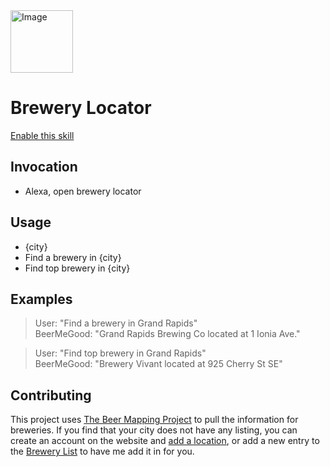 <img src="https://github.com/georgeglessner/BreweryLocator/blob/master/images/logo.png" alt="Image" width="100" height="100" style="margin: 0 auto"/>

# Brewery Locator

[Enable this skill](https://www.amazon.com/dp/B07KDCT991/ref=sr_1_1?s=digital-skills&ie=UTF8&qid=1541888162&sr=1-1&keywords=brewery+locator) 

## Invocation
- Alexa, open brewery locator

## Usage 
- {city}
- Find a brewery in {city}
- Find top brewery in {city}


## Examples

> User: "Find a brewery in Grand Rapids"  
 BeerMeGood: "Grand Rapids Brewing Co located at 1 Ionia Ave."

>User: "Find top brewery in Grand Rapids"  
BeerMeGood: "Brewery Vivant located at 925 Cherry St SE"  


## Contributing

This project uses [The Beer Mapping Project](https://beermapping.com) to pull the information for breweries. If you find that your city does not have any listing, you can create an account on the website and [add a location](https://beermapping.com/addlocation/), or add a new entry to the [Brewery List](https://github.com/georgeglessner/BreweryLocator/blob/master/breweryList.txt) to have me add it in for you. 
